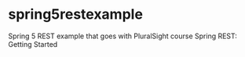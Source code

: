 # spring5restexample
Spring 5 REST example that goes with PluralSight course Spring REST: Getting Started
